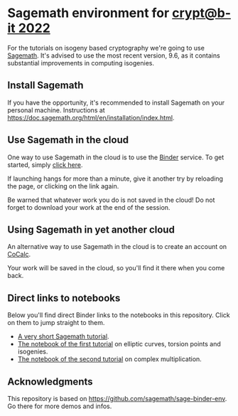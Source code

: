 # Sagemath environment for [crypt@b-it 2022](https://cryptabit.bit.uni-bonn.de/2022)

For the tutorials on isogeny based cryptography we're going to use
[Sagemath](https://www.sagemath.org/).  It's advised to use the most
recent version, 9.6, as it contains substantial improvements in
computing isogenies.


## Install Sagemath

If you have the opportunity, it's recommended to install Sagemath on
your personal machine. Instructions at
<https://doc.sagemath.org/html/en/installation/index.html>.

## Use Sagemath in the cloud

One way to use Sagemath in the cloud is to use the
[Binder](https://mybinder.org/) service. To get started, simply [click
here](https://mybinder.org/v2/gh/defeo/crypt-b-it-2022/master).

If launching hangs for more than a minute, give it another try by
reloading the page, or clicking on the link again.

Be warned that whatever work you do is not saved in the cloud! Do not
forget to download your work at the end of the session.

## Using Sagemath in yet another cloud

An alternative way to use Sagemath in the cloud is to create an
account on [CoCalc](https://cocalc.com/).

Your work will be saved in the cloud, so you'll find it there when you
come back.

## Direct links to notebooks

Below you'll find direct Binder links to the notebooks in this
repository.  Click on them to jump straight to them.

- [A very short Sagemath tutorial](https://mybinder.org/v2/gh/defeo/crypt-b-it-2022/master?labpath=sage-start-here.ipynb).
- [The notebook of the first tutorial](https://mybinder.org/v2/gh/defeo/crypt-b-it-2022/master?labpath=2022-09-12-day1.ipynb) on elliptic curves, torsion points and isogenies.
- [The notebook of the second tutorial](https://mybinder.org/v2/gh/defeo/crypt-b-it-2022/master?labpath=2022-09-13-day2.ipynb) on complex multiplication.

## Acknowledgments

This repository is based on <https://github.com/sagemath/sage-binder-env>.
Go there for more demos and infos.
